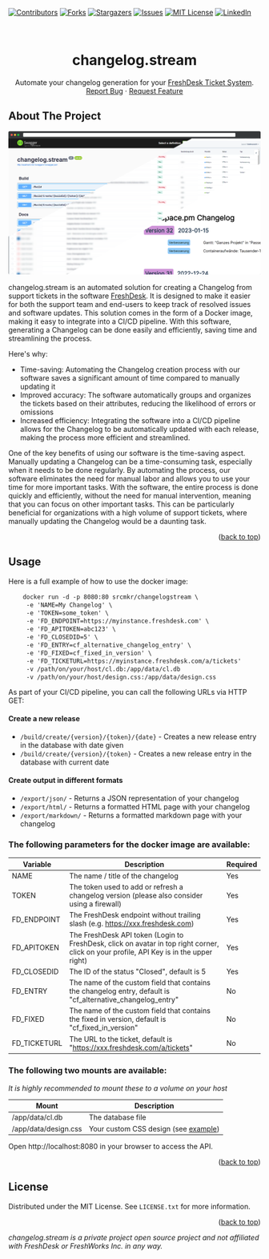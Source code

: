 ﻿<a name="readme-top"></a>

[![Contributors][contributors-shield]][contributors-url]
[![Forks][forks-shield]][forks-url]
[![Stargazers][stars-shield]][stars-url]
[![Issues][issues-shield]][issues-url]
[![MIT License][license-shield]][license-url]
[![LinkedIn][linkedin-shield]][linkedin-url]

<br />
<div align="center">
<h1 align="center">changelog.stream</h1>

  <p align="center">
    Automate your changelog generation for your <a href="https://freshdesk.com" target="_blank">FreshDesk Ticket System</a>.
    <br />
    <a href="https://github.com/srcmkr/changelog.stream/issues">Report Bug</a>
    ·
    <a href="https://github.com/srcmkr/changelog.stream/issues">Request Feature</a>
  </p>
</div>

<!-- ABOUT THE PROJECT -->
## About The Project

[![Screenshot][product-screenshot]](https://github.com/srcmkr/changelog.stream)

changelog.stream is an automated solution for creating a Changelog from support tickets in the software [FreshDesk](https://www.freshdesk.com). 
It is designed to make it easier for both the support team and end-users to keep track of resolved issues and software updates. 
This solution comes in the form of a Docker image, making it easy to integrate into a CI/CD pipeline. 
With this software, generating a Changelog can be done easily and efficiently, saving time and streamlining the process.

Here's why:
* Time-saving: Automating the Changelog creation process with our software saves a significant amount of time compared to manually updating it
* Improved accuracy: The software automatically groups and organizes the tickets based on their attributes, reducing the likelihood of errors or omissions
* Increased efficiency: Integrating the software into a CI/CD pipeline allows for the Changelog to be automatically updated with each release, making the process more efficient and streamlined.

One of the key benefits of using our software is the time-saving aspect. Manually updating a Changelog can be a time-consuming task, especially when it needs to be done regularly. By automating the process, our software eliminates the need for manual labor and allows you to use your time for more important tasks. With the software, the entire process is done quickly and efficiently, without the need for manual intervention, meaning that you can focus on other important tasks. This can be particularly beneficial for organizations with a high volume of support tickets, where manually updating the Changelog would be a daunting task.

<p align="right">(<a href="#readme-top">back to top</a>)</p>

<!-- USAGE EXAMPLES -->
## Usage

Here is a full example of how to use the docker image:
````
    docker run -d -p 8080:80 srcmkr/changelogstream \
     -e 'NAME=My Changelog' \
     -e 'TOKEN=some_token' \
     -e 'FD_ENDPOINT=https://myinstance.freshdesk.com' \
     -e 'FD_APITOKEN=abc123' \
     -e 'FD_CLOSEDID=5' \
     -e 'FD_ENTRY=cf_alternative_changelog_entry' \
     -e 'FD_FIXED=cf_fixed_in_version' \
     -e 'FD_TICKETURL=https://myinstance.freshdesk.com/a/tickets'
     -v /path/on/your/host/cl.db:/app/data/cl.db
     -v /path/on/your/host/design.css:/app/data/design.css
````

As part of your CI/CD pipeline, you can call the following URLs via HTTP GET:
#### Create a new release
* ``/build/create/{version}/{token}/{date}`` - Creates a new release entry in the database with date given
* ``/build/create/{version}/{token}`` - Creates a new release entry in the database with current date

#### Create output in different formats
* ``/export/json/`` - Returns a JSON representation of your changelog
* ``/export/html/`` - Returns a formatted HTML page with your changelog
* ``/export/markdown/`` - Returns a formatted markdown page with your changelog

### The following parameters for the docker image are available:

| Variable | Description                                                                                                                             | Required |
| -------- |-----------------------------------------------------------------------------------------------------------------------------------------| -------- |
| NAME | The name / title of the changelog                                                                                                       | Yes |
 | TOKEN | The token used to add or refresh a changelog version (please also consider using a firewall)                                            | Yes |
| FD_ENDPOINT | The FreshDesk endpoint without trailing slash (e.g. https://xxx.freshdesk.com)                                                          | Yes |
| FD_APITOKEN | The FreshDesk API token (Login to FreshDesk, click on avatar in top right corner, click on your profile, API Key is in the upper right) | Yes |
| FD_CLOSEDID | The ID of the status "Closed", default is 5                                                                                             | Yes |
| FD_ENTRY | The name of the custom field that contains the changelog entry, default is "cf_alternative_changelog_entry"                             | No |
| FD_FIXED | The name of the custom field that contains the fixed in version, default is "cf_fixed_in_version"                                       | No |
| FD_TICKETURL | The URL to the ticket, default is "https://xxx.freshdesk.com/a/tickets"                                                                 | No |

### The following two mounts are available:
_It is highly recommended to mount these to a volume on your host_

| Mount | Description                                                                                                          |
| ----- |----------------------------------------------------------------------------------------------------------------------|
| /app/data/cl.db | The database file                                                                                                    |
| /app/data/design.css | Your custom CSS design (see [example](https://github.com/srcmkr/changelog.stream/blob/master/CLApi/data/design.css)) |

Open http://localhost:8080 in your browser to access the API.
<p align="right">(<a href="#readme-top">back to top</a>)</p>

<!-- LICENSE -->
## License

Distributed under the MIT License. See `LICENSE.txt` for more information.

<p align="right">(<a href="#readme-top">back to top</a>)</p>

_changelog.stream is a private project open source project and not affiliated with FreshDesk or FreshWorks Inc. in any way._

<!-- MARKDOWN LINKS & IMAGES -->
[contributors-shield]: https://img.shields.io/github/contributors/srcmkr/changelog.stream.svg?style=for-the-badge
[contributors-url]: https://github.com/srcmkr/changelog.stream/graphs/contributors
[forks-shield]: https://img.shields.io/github/forks/srcmkr/changelog.stream.svg?style=for-the-badge
[forks-url]: https://github.com/srcmkr/changelog.stream/network/members
[stars-shield]: https://img.shields.io/github/stars/srcmkr/changelog.stream.svg?style=for-the-badge
[stars-url]: https://github.com/srcmkr/changelog.stream/stargazers
[issues-shield]: https://img.shields.io/github/issues/srcmkr/changelog.stream.svg?style=for-the-badge
[issues-url]: https://github.com/srcmkr/changelog.stream/issues
[license-shield]: https://img.shields.io/github/license/srcmkr/changelog.stream?style=for-the-badge
[license-url]: https://github.com/srcmkr/changelog.stream/blob/master/LICENSE.txt
[linkedin-shield]: https://img.shields.io/badge/-LinkedIn-black.svg?style=for-the-badge&logo=linkedin&colorB=555
[linkedin-url]: https://www.linkedin.com/in/srcmkr/
[product-screenshot]: .github/images/screenshot.png